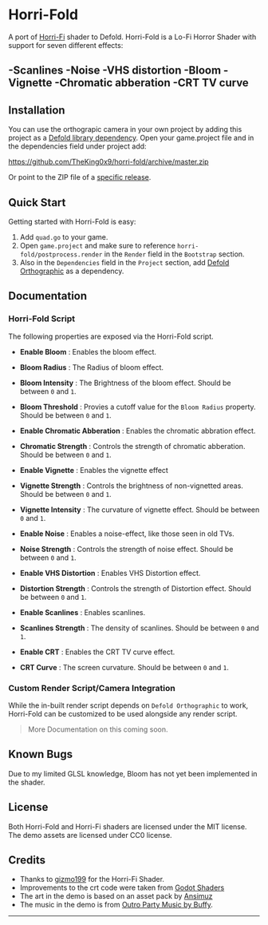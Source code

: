 # Horri-Fold

A port of [Horri-Fi](https://gizmo199.itch.io/horri-fi) shader to Defold.
Horri-Fold is a Lo-Fi Horror Shader with support for seven different effects:

-Scanlines -Noise -VHS distortion -Bloom -Vignette -Chromatic abberation -CRT TV curve
---

## Installation
You can use the orthograpic camera in your own project by adding this project as
a [Defold library dependency](http://www.defold.com/manuals/libraries/).
Open your game.project file and in the dependencies field under project add:

https://github.com/TheKing0x9/horri-fold/archive/master.zip

Or point to the ZIP file of a [specific release](https://github.com/TheKing0x9/horri-fold/releases).

## Quick Start
Getting started with Horri-Fold is easy:

1. Add `quad.go` to your game.
2. Open `game.project` and make sure to reference `horri-fold/postprocess.render`
in the `Render` field in the `Bootstrap` section.
3. Also in the `Dependencies` field in the `Project` section, add [Defold Orthographic](https://github.com/britzl/defold-orthographic)
as a dependency.

## Documentation

### Horri-Fold Script
The following properties are exposed via the Horri-Fold script.

  - **Enable Bloom** : Enables the bloom effect.
  - **Bloom Radius** : The Radius of bloom effect.
  - **Bloom Intensity** : The Brightness of the bloom effect. Should be between `0` and `1`.
  - **Bloom Threshold** : Provies a cutoff value for the `Bloom Radius` property.
  Should be between `0` and `1`.

  - **Enable Chromatic Abberation** : Enables the chromatic abbration effect.
  - **Chromatic Strength** : Controls the strength of chromatic abberation.
  Should be between `0` and `1`.

  - **Enable Vignette** : Enables the vignette effect
  - **Vignette Strength** : Controls the brightness of non-vignetted areas.
  Should be between `0` and `1`.
  - **Vignette Intensity** : The curvature of vignette effect.
  Should be between `0` and `1`.

  - **Enable Noise** : Enables a noise-effect, like those seen in old TVs.
  - **Noise Strength** : Controls the strength of noise effect.
  Should be between `0` and `1`.

  - **Enable VHS Distortion** : Enables VHS Distortion effect.
  - **Distortion Strength** : Controls the strength of Distortion effect.
  Should be between `0` and `1`.

  - **Enable Scanlines** : Enables scanlines.
  - **Scanlines Strength** : The density of scanlines.
  Should be between `0` and `1`.

  - **Enable CRT** : Enables the CRT TV curve effect.
  - **CRT Curve** : The screen curvature. Should be between `0` and `1`.

### Custom Render Script/Camera Integration
While the in-built render script depends on `Defold Orthographic` to work,
Horri-Fold can be customized to be used alongside any render script.

> More Documentation on this coming soon.

## Known Bugs

Due to my limited GLSL knowledge, Bloom has not yet been implemented in the shader.

## License
Both Horri-Fold and Horri-Fi shaders are licensed under the MIT license.
The demo assets are licensed under CC0 license.

## Credits

  - Thanks to [gizmo199](https://gizmo199.itch.io) for the Horri-Fi Shader.
  - Improvements to the crt code were taken from [Godot Shaders](https://godotshaders.com/shader/vhs-and-crt-monitor-effect/)
  - The art in the demo is based on an asset pack by [Ansimuz](Ansimuz.itch.io)
  - The music in the demo is from [Outro Party Music by Buffy](https://opengameart.org/content/outro-party-music).
---
